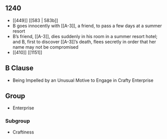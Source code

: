 ## 1240
- [[449]] [[583 | 583b]] 
- B goes innocently with [[A-3]], a friend, to pass a few days at a summer resort
- B’s friend, [[A-3]], dies suddenly in his room in a summer resort hotel; and B, first to discover [[A-3]]’s death, flees secretly in order that her name may not be compromised
- [[410]] [[1151]] 

## B Clause
- Being Impelled by an Unusual Motive to Engage in Crafty Enterprise

## Group
- Enterprise

### Subgroup
- Craftiness

